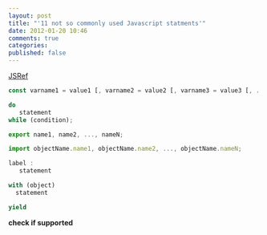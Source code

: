 ```yaml
---
layout: post
title: "'11 not so commonly used Javascript statments'"
date: 2012-01-20 10:46
comments: true
categories:
published: false
---
```


[JSRef](http://jsref.64p.org/ "JSRef")

``` javascript
const varname1 = value1 [, varname2 = value2 [, varname3 = value3 [, ... [, varnameN = valueN]]]];

do
   statement
while (condition);

export name1, name2, ..., nameN;

import objectName.name1, objectName.name2, ..., objectName.nameN;

label :
   statement

with (object)
  statement

yield
```

__check if supported__
